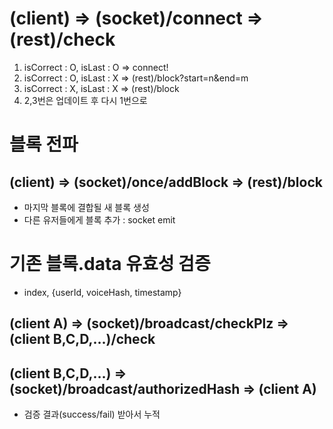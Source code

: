 # (client) => (socket)/connect => (rest)/check
  1. isCorrect : O, isLast : O => connect!
  2. isCorrect : O, isLast : X => (rest)/block?start=n&end=m
  3. isCorrect : X, isLast : X => (rest)/block
  4. 2,3번은 업데이트 후 다시 1번으로

# 블록 전파
## (client) => (socket)/once/addBlock => (rest)/block
  - 마지막 블록에 결합될 새 블록 생성
  - 다른 유저들에게 블록 추가 : socket emit

# 기존 블록.data 유효성 검증
  - index, {userId, voiceHash, timestamp}
## (client A) => (socket)/broadcast/checkPlz => (client B,C,D,...)/check
## (client B,C,D,...) => (socket)/broadcast/authorizedHash => (client A)
  - 검증 결과(success/fail) 받아서 누적